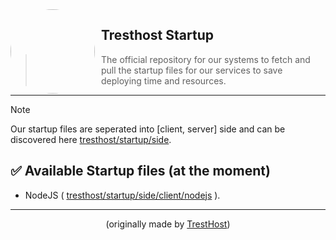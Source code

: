 <img width="135" height="135" align="left" style="float: left; margin: 0 10px 0 0; border-radius: 50%;" src="https://cdn.discordapp.com/attachments/971049189377179718/1154840028124549230/logo_new_rounded.png">

## Tresthost Startup

> The official repository for our systems to fetch and pull the startup files for our services to save deploying time and resources.

---

> [!NOTE]
> Our startup files are seperated into [client, server] side and can be discovered here [tresthost/startup/side](https://github.com/tresthost/startup/tree/main/side).

## ✅ Available Startup files (at the moment)
* NodeJS ( [tresthost/startup/side/client/nodejs](https://github.com/tresthost/startup/blob/main/side/client/nodejs/startup.sh) ).
---

<p align="center">(originally made by <a href="https://github.com/tresthost">TrestHost</a>)</p>
